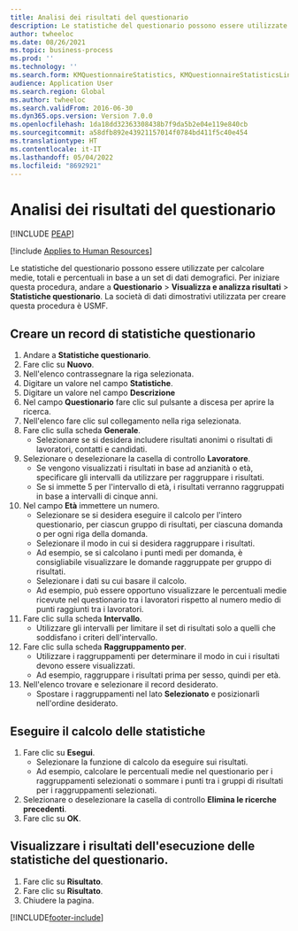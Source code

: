 ```yaml
---
title: Analisi dei risultati del questionario
description: Le statistiche del questionario possono essere utilizzate per calcolare medie, totali e percentuali in base a un set di dati demografici.
author: twheeloc
ms.date: 08/26/2021
ms.topic: business-process
ms.prod: ''
ms.technology: ''
ms.search.form: KMQuestionnaireStatistics, KMQuestionnaireStatisticsLine, HcmLearningWorkspace
audience: Application User
ms.search.region: Global
ms.author: twheeloc
ms.search.validFrom: 2016-06-30
ms.dyn365.ops.version: Version 7.0.0
ms.openlocfilehash: 1da18dd32363308438b7f9da5b2e04e119e840cb
ms.sourcegitcommit: a58dfb892e43921157014f0784bd411f5c40e454
ms.translationtype: HT
ms.contentlocale: it-IT
ms.lasthandoff: 05/04/2022
ms.locfileid: "8692921"
---
```

# <a name="analyzing-questionnaire-results"></a>Analisi dei risultati del questionario


[!INCLUDE [PEAP](../includes/peap-1.md)]

[!include [Applies to Human Resources](../includes/applies-to-hr.md)]



Le statistiche del questionario possono essere utilizzate per calcolare medie, totali e percentuali in base a un set di dati demografici. Per iniziare questa procedura, andare a **Questionario** > **Visualizza e analizza risultati** > **Statistiche questionario**. La società di dati dimostrativi utilizzata per creare questa procedura è USMF.


## <a name="create-a-questionnaire-statistics-record"></a>Creare un record di statistiche questionario
1. Andare a **Statistiche questionario**.
2. Fare clic su **Nuovo**.
3. Nell'elenco contrassegnare la riga selezionata.
4. Digitare un valore nel campo **Statistiche**.
5. Digitare un valore nel campo **Descrizione**
6. Nel campo **Questionario** fare clic sul pulsante a discesa per aprire la ricerca.
7. Nell'elenco fare clic sul collegamento nella riga selezionata.
8. Fare clic sulla scheda **Generale**.
    * Selezionare se si desidera includere risultati anonimi o risultati di lavoratori, contatti e candidati.  
9. Selezionare o deselezionare la casella di controllo **Lavoratore**.
    * Se vengono visualizzati i risultati in base ad anzianità o età, specificare gli intervalli da utilizzare per raggruppare i risultati.  
    * Se si immette 5 per l'intervallo di età, i risultati verranno raggruppati in base a intervalli di cinque anni.  
10. Nel campo **Età** immettere un numero.
    * Selezionare se si desidera eseguire il calcolo per l'intero questionario, per ciascun gruppo di risultati, per ciascuna domanda o per ogni riga della domanda.  
    * Selezionare il modo in cui si desidera raggruppare i risultati.  
    * Ad esempio, se si calcolano i punti medi per domanda, è consigliabile visualizzare le domande raggruppate per gruppo di risultati.  
    * Selezionare i dati su cui basare il calcolo.  
    * Ad esempio, può essere opportuno visualizzare le percentuali medie ricevute nel questionario tra i lavoratori rispetto al numero medio di punti raggiunti tra i lavoratori.  
11. Fare clic sulla scheda **Intervallo**.
    * Utilizzare gli intervalli per limitare il set di risultati solo a quelli che soddisfano i criteri dell'intervallo.  
12. Fare clic sulla scheda **Raggruppamento per**.
    * Utilizzare i raggruppamenti per determinare il modo in cui i risultati devono essere visualizzati.  
    * Ad esempio, raggruppare i risultati prima per sesso, quindi per età.  
13. Nell'elenco trovare e selezionare il record desiderato.
    * Spostare i raggruppamenti nel lato **Selezionato** e posizionarli nell'ordine desiderato.  

## <a name="execute-the-statistics-calculation"></a>Eseguire il calcolo delle statistiche
1. Fare clic su **Esegui**.
    * Selezionare la funzione di calcolo da eseguire sui risultati.  
    * Ad esempio, calcolare le percentuali medie nel questionario per i raggruppamenti selezionati o sommare i punti tra i gruppi di risultati per i raggruppamenti selezionati.  
2. Selezionare o deselezionare la casella di controllo **Elimina le ricerche precedenti**.
3. Fare clic su **OK**.

## <a name="view-the-results-of-the-questionnaire-statistics-run"></a>Visualizzare i risultati dell'esecuzione delle statistiche del questionario.
1. Fare clic su **Risultato**.
2. Fare clic su **Risultato**.
3. Chiudere la pagina.



[!INCLUDE[footer-include](../includes/footer-banner.md)]
